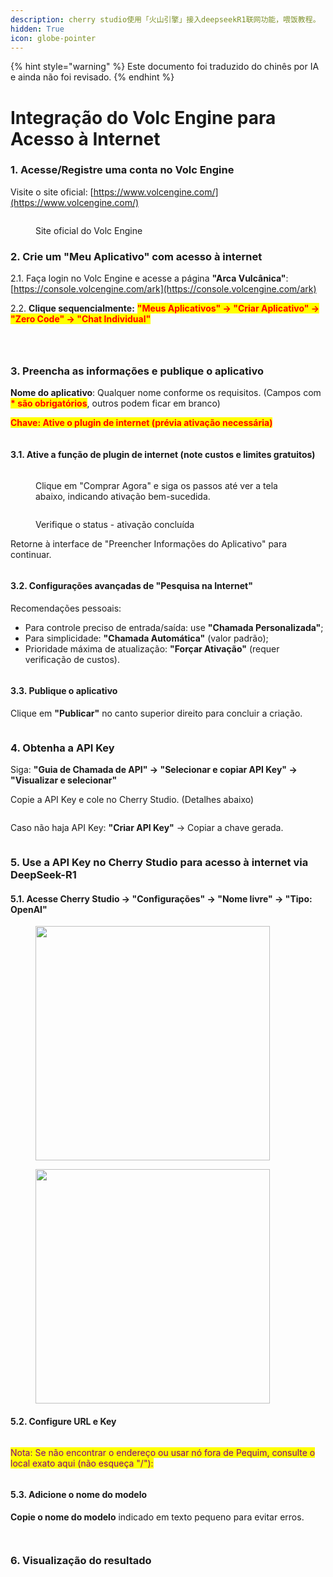 ```yaml
---
description: cherry studio使用「火山引擎」接入deepseekR1联网功能，喂饭教程。
hidden: True
icon: globe-pointer
---
```


{% hint style="warning" %}
Este documento foi traduzido do chinês por IA e ainda não foi revisado.
{% endhint %}

# Integração do Volc Engine para Acesso à Internet

### 1. Acesse/Registre uma conta no **Volc Engine** <a href="#rclz7" id="rclz7"></a>

Visite o site oficial: [https://www.volcengine.com/](https://www.volcengine.com/)

<figure><img src="../.gitbook/assets/image (51).png" alt=""><figcaption><p>Site oficial do Volc Engine</p></figcaption></figure>

### 2. Crie um **"Meu Aplicativo" com acesso à internet** <a href="#gvzaa" id="gvzaa"></a>

2.1. Faça login no Volc Engine e acesse a página **"Arca Vulcânica"**: [https://console.volcengine.com/ark](https://console.volcengine.com/ark)

2.2. **Clique sequencialmente:** <mark style="color:red;">**"Meus Aplicativos" → "Criar Aplicativo" → "Zero Code" → "Chat Individual"**</mark> &#x20;

<figure><img src="../.gitbook/assets/image (53).png" alt=""><figcaption></figcaption></figure>

<figure><img src="../.gitbook/assets/image (54).png" alt=""><figcaption></figcaption></figure>

<figure><img src="../.gitbook/assets/image (71).png" alt=""><figcaption></figcaption></figure>

### 3. Preencha as informações e publique o aplicativo <a href="#zzdfe" id="zzdfe"></a>

**Nome do aplicativo**: Qualquer nome conforme os requisitos. (Campos com <mark style="color:red;">**\* são obrigatórios**</mark>, outros podem ficar em branco)

<mark style="color:red;">**Chave: Ative o plugin de internet (prévia ativação necessária)**</mark>

<figure><img src="../.gitbook/assets/image (56).png" alt=""><figcaption></figcaption></figure>

#### 3.1. Ative a função de plugin de internet (note custos e limites gratuitos) <a href="#mwn38" id="mwn38"></a>

<figure><img src="../.gitbook/assets/image (57).png" alt=""><figcaption><p>Clique em "Comprar Agora" e siga os passos até ver a tela abaixo, indicando ativação bem-sucedida.</p></figcaption></figure>

<figure><img src="../.gitbook/assets/image (58).png" alt=""><figcaption><p>Verifique o status - ativação concluída</p></figcaption></figure>

Retorne à interface de "Preencher Informações do Aplicativo" para continuar.

<figure><img src="../.gitbook/assets/image (59).png" alt=""><figcaption></figcaption></figure>

#### 3.2. Configurações avançadas de "Pesquisa na Internet" <a href="#sp6uz" id="sp6uz"></a>

Recomendações pessoais:
* Para controle preciso de entrada/saída: use **"Chamada Personalizada"**;
* Para simplicidade: **"Chamada Automática"** (valor padrão);
* Prioridade máxima de atualização: **"Forçar Ativação"** (requer verificação de custos).

<figure><img src="../.gitbook/assets/image (60).png" alt=""><figcaption></figcaption></figure>

#### 3.3. Publique o aplicativo <a href="#fe1gf" id="fe1gf"></a>

Clique em **"Publicar"** no canto superior direito para concluir a criação.

<figure><img src="../.gitbook/assets/image (61).png" alt=""><figcaption></figcaption></figure>

### 4. Obtenha a API Key <a href="#jtqlu" id="jtqlu"></a>

Siga: **"Guia de Chamada de API" → "Selecionar e copiar API Key" → "Visualizar e selecionar"**

Copie a API Key e cole no Cherry Studio. (Detalhes abaixo)

<figure><img src="../.gitbook/assets/image (62).png" alt=""><figcaption></figcaption></figure>

Caso não haja API Key: **"Criar API Key"** → Copiar a chave gerada.

<figure><img src="../.gitbook/assets/image (63).png" alt=""><figcaption></figcaption></figure>

### 5. Use a API Key no Cherry Studio para acesso à internet via DeepSeek-R1 <a href="#lrefj" id="lrefj"></a>

#### 5.1. Acesse Cherry Studio → **"Configurações"** → "Nome livre" → **"Tipo: OpenAI"** <a href="#dvrbv" id="dvrbv"></a>

<figure><img src="../.gitbook/assets/image (64).png" alt="" width="375"><figcaption></figcaption></figure>

<figure><img src="../.gitbook/assets/image (65).png" alt="" width="375"><figcaption></figcaption></figure>

#### 5.2. Configure URL e Key <a href="#mt8y0" id="mt8y0"></a>

<figure><img src="../.gitbook/assets/image (66).png" alt=""><figcaption></figcaption></figure>

<mark style="color:purple;">Nota: Se não encontrar o endereço ou usar nó fora de Pequim, consulte o local exato aqui (não esqueça "/"):</mark>

<figure><img src="../.gitbook/assets/image (67).png" alt=""><figcaption></figcaption></figure>

#### 5.3. Adicione o nome do modelo <a href="#qmh3i" id="qmh3i"></a>

**Copie o nome do modelo** indicado em texto pequeno para evitar erros.

<figure><img src="../.gitbook/assets/image (68).png" alt=""><figcaption></figcaption></figure>

<figure><img src="../.gitbook/assets/image (69).png" alt=""><figcaption></figcaption></figure>

### 6. Visualização do resultado <a href="#peb2p" id="peb2p"></a>

<figure><img src="../.gitbook/assets/image (70).png" alt=""><figcaption></figcaption></figure>